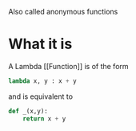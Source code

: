 Also called anonymous functions
# What it is
A Lambda [[Function]] is of the form
```python
lambda x, y : x + y
```
and is equivalent to
```python
def _(x,y):
	return x + y
```